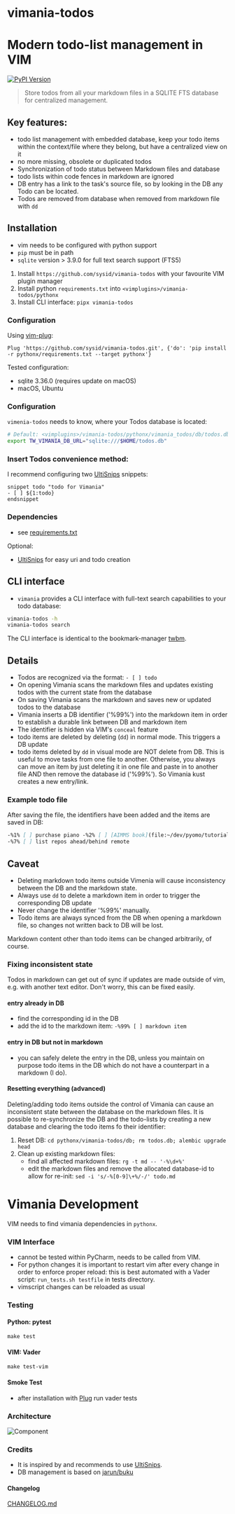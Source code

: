 # vimania-todos
# Modern todo-list management in VIM

[![PyPI Version][pypi-image]][pypi-url]

> Store todos from all your markdown files in a SQLITE FTS database for centralized management.

## Key features:
- todo list management with embedded database, keep your todo items within the context/file where they
  belong, but have a centralized view on it
- no more missing, obsolete or duplicated todos
- Synchronization of todo status between Markdown files and database
- todo lists within code fences in markdown are ignored
- DB entry has a link to the task's source file, so by looking in the DB any Todo can be located.
- Todos are removed from database when removed from markdown file with `dd`

## Installation
- vim needs to be configured with python support
- `pip` must be in path
- `sqlite` version > 3.9.0 for full text search support (FTS5)

1. Install `https://github.com/sysid/vimania-todos` with your favourite VIM plugin manager
2. Install python `requirements.txt` into `<vimplugins>/vimania-todos/pythonx`
3. Install CLI interface: `pipx vimania-todos`

### Configuration
Using [vim-plug](https://github.com/junegunn/vim-plug):
```vim
Plug 'https://github.com/sysid/vimania-todos.git', {'do': 'pip install -r pythonx/requirements.txt --target pythonx'}
```

Tested configuration:
- sqlite 3.36.0 (requires update on macOS)
- macOS, Ubuntu

### Configuration
`vimenia-todos` needs to know, where your Todos database is located:
```bash
# Default: <vimplugins>/vimania-todos/pythonx/vimania_todos/db/todos.db
export TW_VIMANIA_DB_URL="sqlite:///$HOME/todos.db"
```

### Insert Todos convenience method:
I recommend configuring two [UltiSnips](https://github.com/SirVer/ultisnips) snippets:
```
snippet todo "todo for Vimania"
- [ ] ${1:todo}
endsnippet
```

### Dependencies
- see [requirements.txt](https://github.com/sysid/vimania-todos/blob/main/pythonx/requirements.txt)

Optional:
- [UltiSnips](https://github.com/SirVer/ultisnips) for easy uri and todo creation


## CLI interface
- `vimania` provides a CLI interface with full-text search capabilities to your todo database:
```bash
vimania-todos -h
vimania-todos search
```
The CLI interface is identical to the bookmark-manager [twbm](https://github.com/sysid/twbm.git).


## Details
- Todos are recognized via the format: `- [ ] todo`
- On opening Vimania scans the markdown files and updates existing todos with the current state from the database
- On saving Vimania scans the markdown and saves new or updated todos to the database
- Vimania inserts a DB identifier ('%99%') into the markdown item in order to establish a durable link between DB and
  markdown item
- The identifier is hidden via VIM's `conceal` feature
- todo items are deleted by deleting (`dd`) in normal mode. This triggers a DB update
- todo items deleted by `dd` in visual mode are NOT delete from DB. This is useful to move tasks from one file to
  another. Otherwise, you always can move an item by just deleting it in one file and paste in to another file AND then
  remove the database id ('%99%'). So Vimania kust creates a new entry/link.

### Example todo file
After saving the file, the identifiers have been added and the items are saved in DB:

```markdown
-%1% [ ] purchase piano -%2% [ ] [AIMMS book](file:~/dev/pyomo/tutorial/AIMMS_modeling.pdf)
-%7% [ ] list repos ahead/behind remote
```

## Caveat
- Deleting markdown todo items outside Vimenia will cause inconsistency between the DB and the markdown state.
- Always use `dd` to delete a markdown item in order to trigger the corresponding DB update
- Never change the identifier '%99%' manually.
- Todo items are always synced from the DB when opening a markdown file, so changes not written back to DB will be
  lost.

Markdown content other than todo items can be changed arbitrarily, of course.

### Fixing inconsistent state
Todos in markdown can get out of sync if updates are made outside of vim, e.g. with another text editor. Don't worry,
this can be fixed easily.

#### entry already in DB
- find the corresponding id in the DB
- add the id to the markdown item: `-%99% [ ] markdown item`

#### entry in DB but not in markdown
- you can safely delete the entry in the DB, unless you maintain on purpose todo items in the DB which do not have a
  counterpart in a markdown (I do).

#### Resetting everything (advanced)
Deleting/adding todo items outside the control of Vimania can cause an inconsistent state between the database on the
markdown files. It is possible to re-synchronize the DB and the todo-lists by creating a new database and clearing the
todo items fo their identifier:

1. Reset DB: `cd pythonx/vimania-todos/db; rm todos.db; alembic upgrade head`
2. Clean up existing markdown files:
    - find all affected markdown files: `rg -t md -- '-%\d+%'`
    - edit the markdown files and remove the allocated database-id to allow for
      re-init: `sed -i 's/-%[0-9]\+%/-/' todo.md`


# Vimania Development
VIM needs to find vimania dependencies in `pythonx`.

### VIM Interface
- cannot be tested within PyCharm, needs to be called from VIM.
- For python changes it is important to restart vim after every change in order to enforce proper reload:
  this is best automated with a Vader script: `run_tests.sh testfile` in tests directory.
- vimscript changes can be reloaded as usual


### Testing
#### Python: pytest
`make test`

#### VIM: Vader
`make test-vim`

#### Smoke Test
- after installation with [Plug](https://github.com/junegunn/vim-plug) run vader tests

### Architecture
![Component](doc/component-vimenia.png)

### Credits
- It is inspired by and recommends to use [UltiSnips](https://github.com/SirVer/ultisnips).
- DB management is based on [jarun/buku](https://github.com/jarun/buku)


#### Changelog
[CHANGELOG.md](https://github.com/sysid/vimania-todos/blob/master/CHANGELOG.md)

<!-- Badges -->

[pypi-image]: https://badge.fury.io/py/vimania-todos.svg
[pypi-url]: https://pypi.org/project/vimania-todos/
[build-image]: https://github.com/sysid/vimania-todos/actions/workflows/build.yml/badge.svg
[build-url]: https://github.com/sysid/vimania-todos/actions/workflows/build.yml
[coverage-image]: https://codecov.io/gh/sysid/vimania-todos/branch/master/graph/badge.svg
[coverage-url]: https://codecov.io/gh/sysid/vimania-todos
